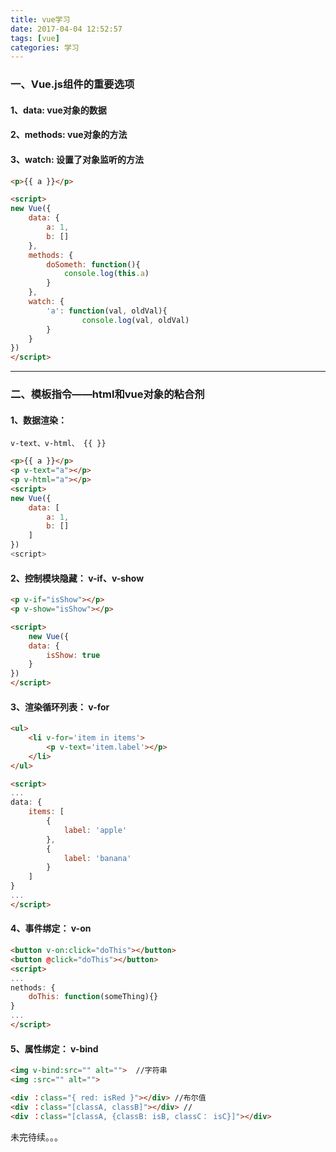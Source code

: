 ```yaml
---
title: vue学习
date: 2017-04-04 12:52:57
tags: [vue]
categories: 学习
---
```


### 一、Vue.js组件的重要选项
#### 1、data: vue对象的数据
#### 2、methods: vue对象的方法
#### 3、watch: 设置了对象监听的方法
<!-- more -->

```html
<p>{{ a }}</p>

<script>
new Vue({
    data: {
        a: 1,
        b: []
    },
    methods: {
        doSometh: function(){
            console.log(this.a)
        }
    },
    watch: {
        'a': function(val, oldVal){
                console.log(val, oldVal)
        }
    }
})
</script>
```
---
### 二、模板指令——html和vue对象的粘合剂

#### 1、数据渲染：
```
v-text、v-html、 {{ }}
```

```html
<p>{{ a }}</p>
<p v-text="a"></p>
<p v-html="a"></p>
<script>
new Vue({
    data: [
        a: 1,
        b: []
    ]
})
<script>
```

#### 2、控制模块隐藏： v-if、v-show

```html
<p v-if="isShow"></p>
<p v-show="isShow"></p>

<script>
    new Vue({
    data: {
        isShow: true
    }
})
</script>

```

#### 3、渲染循环列表： v-for
```html
<ul>
    <li v-for='item in items'>
        <p v-text='item.label'></p>
    </li>
</ul>

<script>
...
data: {
    items: [
        {
            label: 'apple'
        },
        {
            label: 'banana'
        }
    ]
}
...
</script>
```

#### 4、事件绑定： v-on
```html
<button v-on:click="doThis"></button>
<button @click="doThis"></button>
<script>
...
nethods: {
    doThis: function(someThing){}
}
...
</script>

```

#### 5、属性绑定： v-bind
```html
<img v-bind:src="" alt="">  //字符串
<img :src="" alt="">

<div ：class="{ red: isRed }"></div> //布尔值
<div ：class="[classA, classB]"></div> //
<div ：class="[classA, {classB: isB, classC： isC}]"></div>

```
未完待续。。。

